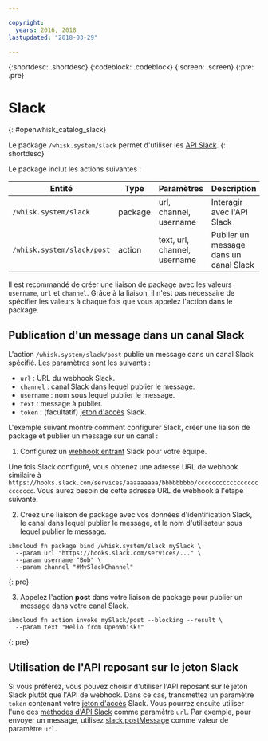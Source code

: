 ```yaml
---

copyright:
  years: 2016, 2018
lastupdated: "2018-03-29"

---
```


{:shortdesc: .shortdesc}
{:codeblock: .codeblock}
{:screen: .screen}
{:pre: .pre}

# Slack
{: #openwhisk_catalog_slack}

Le package `/whisk.system/slack` permet d'utiliser les [API Slack](https://api.slack.com/).
{: shortdesc}

Le package inclut les actions suivantes :

| Entité | Type | Paramètres | Description |
| --- | --- | --- | --- |
| `/whisk.system/slack` | package | url, channel, username | Interagir avec l'API Slack |
| `/whisk.system/slack/post` | action | text, url, channel, username | Publier un message dans un canal Slack |

Il est recommandé de créer une liaison de package avec les valeurs `username`, `url` et `channel`. Grâce à la liaison, il n'est pas nécessaire de spécifier les valeurs à chaque fois que vous appelez l'action dans le package.

## Publication d'un message dans un canal Slack

L'action `/whisk.system/slack/post` publie un message dans un canal Slack spécifié. Les paramètres sont les suivants :

- `url` : URL du webhook Slack.
- `channel` : canal Slack dans lequel publier le message.
- `username` : nom sous lequel publier le message.
- `text` : message à publier.
- `token` : (facultatif) [jeton d'accès](https://api.slack.com/tokens) Slack.

L'exemple suivant montre comment configurer Slack, créer une liaison de package et publier un message sur un canal :

1. Configurez un [webhook entrant](https://api.slack.com/incoming-webhooks) Slack pour votre équipe.

  Une fois Slack configuré, vous obtenez une adresse URL de webhook similaire à `https://hooks.slack.com/services/aaaaaaaaa/bbbbbbbbb/cccccccccccccccccccccccc`. Vous aurez besoin de cette adresse URL de webhook à l'étape suivante.

2. Créez une liaison de package avec vos données d'identification Slack, le canal dans lequel publier le message, et le nom d'utilisateur sous lequel publier le message.
  ```
  ibmcloud fn package bind /whisk.system/slack mySlack \
    --param url "https://hooks.slack.com/services/..." \
    --param username "Bob" \
    --param channel "#MySlackChannel"
  ```
  {: pre}

3. Appelez l'action **post** dans votre liaison de package pour publier un message dans votre canal Slack.
  ```
  ibmcloud fn action invoke mySlack/post --blocking --result \
    --param text "Hello from OpenWhisk!"
  ```
  {: pre}

## Utilisation de l'API reposant sur le jeton Slack

Si vous préférez, vous pouvez choisir d'utiliser l'API reposant sur le jeton Slack plutôt que l'API de webhook. Dans ce cas, transmettez un paramètre `token` contenant votre [jeton d'accès](https://api.slack.com/tokens) Slack. Vous pourrez ensuite utiliser l'une des [méthodes d'API Slack](https://api.slack.com/methods) comme paramètre `url`. Par exemple, pour envoyer un message, utilisez [slack.postMessage](https://api.slack.com/methods/chat.postMessage) comme valeur de paramètre `url`.
